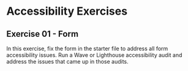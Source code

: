 # Accessibility Exercises

## Exercise 01 - Form

In this exercise, fix the form in the starter file to address all form accessibility issues. Run a Wave or Lighthouse accessibility audit and address the issues that came up in those audits.
